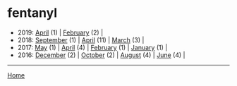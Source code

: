 # fentanyl

  * 2019: 
      [April](./fentanyl-2019-04.md) (1) | 
      [February](./fentanyl-2019-02.md) (2) | 
  * 2018: 
      [September](./fentanyl-2018-09.md) (1) | 
      [April](./fentanyl-2018-04.md) (11) | 
      [March](./fentanyl-2018-03.md) (3) | 
  * 2017: 
      [May](./fentanyl-2017-05.md) (1) | 
      [April](./fentanyl-2017-04.md) (4) | 
      [February](./fentanyl-2017-02.md) (1) | 
      [January](./fentanyl-2017-01.md) (1) | 
  * 2016: 
      [December](./fentanyl-2016-12.md) (2) | 
      [October](./fentanyl-2016-10.md) (2) | 
      [August](./fentanyl-2016-08.md) (4) | 
      [June](./fentanyl-2016-06.md) (4) | 

----

[Home](../)
